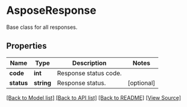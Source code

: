 ﻿# AsposeResponse
Base class for all responses.

## Properties
Name | Type | Description | Notes
------------ | ------------- | ------------- | -------------
**code** | **int** | Response status code. | 
**status** | **string** | Response status. | [optional]

[[Back to Model list]](../README.md#documentation-for-models) [[Back to API list]](../README.md#documentation-for-api-endpoints) [[Back to README]](../README.md) [[View Source]](../src/Aspose/PDF/Model/AsposeResponse.php)

